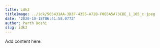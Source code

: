 ```yaml
---
title: idk3
titleImage: ../idk/565431AA-3D3F-4355-A72B-F0E6A5A73CBE_1_105_c.jpeg
date: '2020-10-18T06:41:58.077Z'
author: Parth Doshi
slug: idk3
---
```

Add content here.